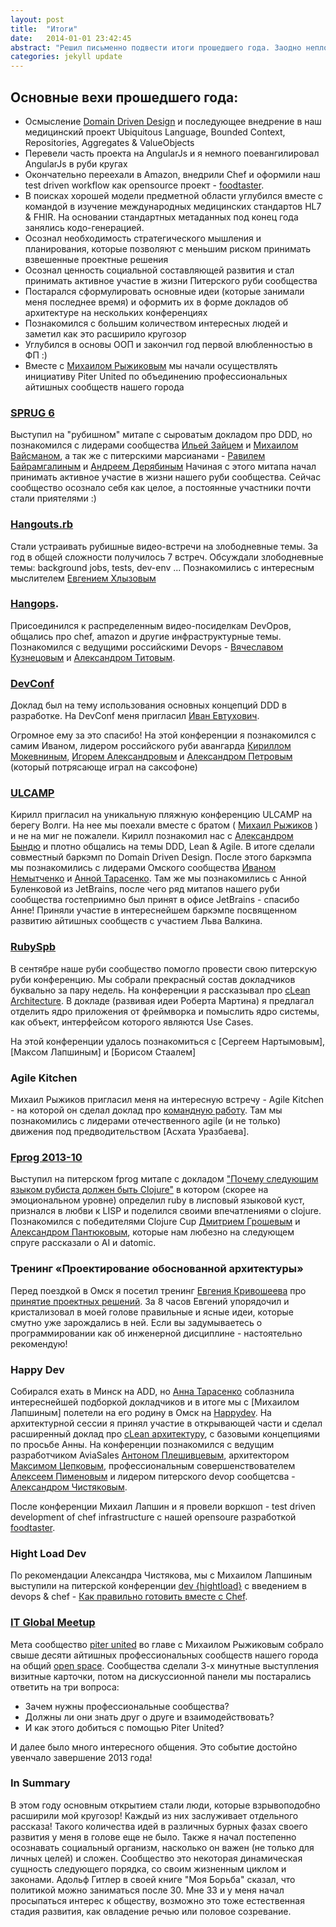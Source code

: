 ```yaml
---
layout: post
title:  "Итоги"
date:   2014-01-01 23:42:45
abstract: "Решил письменно подвести итоги прошедшего года. Заодно неплохой первый пост для новорожденного блога."
categories: jekyll update
---
```


## Основные вехи прошедшего года:

* Осмысление [Domain Driven Design](http://www.amazon.com/Domain-Driven-Design-Tackling-Complexity-Software/dp/0321125215)
  и последующее внедрение в наш медицинский проект Ubiquitous Language, Bounded Context, Repositories, Aggregates & ValueObjects
* Перевели часть проекта на AngularJs и я немного поевангилировал AngularJs в руби кругах
* Окончательно переехали в Amazon, внедрили Chef и оформили наш test driven workflow как opensource проект - [foodtaster](https://github.com/foodtaster).
* В поисках хорошей модели предметной области углубился вместе с командой в изучение международных медицинских стандартов HL7 & FHIR.
  На основании стандартных метаданных под конец года занялись кодо-генерацией.
* Осознал необходимость стратегического мышления и планирования, которые позволяют с меньшим риском принимать взвешенные проектные решения
* Осознал ценность социальной составляющей развития и стал принимать активное участие в жизни Питерского руби сообщества
* Постарался сформулировать основные идеи (которые занимали меня последнее время) и оформить их в форме докладов
  об архитектуре на нескольких конференциях
* Познакомился с большим количеством интересных людей и заметил как это расширило кругозор
* Углубился в основы ООП и закончил год первой влюбленностью в ФП :)
* Вместе с [Михаилом Рыжиковым](https://plus.google.com/u/0/113724248283261157650/posts) мы начали осуществлять инициативу Piter United
по объединению профессиональных айтишных сообществ нашего города

### [SPRUG 6](http://sprug.ru/sprug-meetup-6)

Выступил на "рубишном" митапе c сыроватым докладом про DDD, но познакомился с
лидерами сообщества [Ильей Зайцем](https://plus.google.com/u/0/+IlyaZayats/posts) и [Михаилом Вайсманом](https://plus.google.com/u/0/+MikhailVaysman/posts),
а так же с питерскими марсианами -
[Равилем Байрамгалиным](https://www.facebook.com/brain0pia?fref=ts) и [Андреем Дерябиным](https://plus.google.com/+AndreyDeryabin/posts?hl=ru)
Начиная с этого митапа начал принимать активное участие в жизни нашего руби сообщества.
Сейчас сообщество осознало себя как целое, а постоянные участники почти стали приятелями :)

### [Hangouts.rb](https://www.youtube.com/user/niquolaj/videos)

Стали устраивать рубишные видео-встречи на злободневные темы.
За год в общей сложности получилось 7 встреч. Обсуждали злободневные темы: background jobs, tests, dev-env ...
Познакомились с интересным мыслителем [Евгением Хлызовым](https://plus.google.com/107106461239840490968/posts)

### [Hangops](https://plus.google.com/communities/114229108523474610285?hl=ru).

Присоединился к распределенным видео-посиделкам DevOpов, общались про chef, amazon и другие инфраструктурные темы.
Познакомился с ведущими российскими Devops - [Вячеславом Кузнецовым](https://plus.google.com/102731786910026119146/posts?hl=ru) и [Александром Титовым](https://plus.google.com/114464702327304117244/posts?hl=ru).

### [DevConf](http://devconf.ru/offers/99)

Доклад был на тему использования основных концепций DDD в разработке.
На DevConf меня пригласил [Иван Евтухович](https://www.facebook.com/evtuhovich?fref=ts).

Огромное ему за это спасибо!
Hа этой конференции я познакомился с самим Иваном, лидером российского руби авангарда [Кириллом Мокевниным](https://www.facebook.com/mokevnin?fref=ts),
[Игорем Александровым](http://www.jetrockets.ru/blog.html) и [Александром Петровым](https://plus.google.com/u/0/+AlexanderPetrov/posts)
(который потрясающе играл на саксофоне)

### [ULCAMP](http://2013.ulcamp.ru/)

Кирилл пригласил на уникальную пляжную конференцию ULCAMP на берегу Волги.
На нее мы поехали вместе с братом ( [Михаил Рыжиков](https://plus.google.com/u/0/113724248283261157650/posts) )
и не на миг не пожалели.
Кирилл познакомил нас с [Александром Бындю](http://blog.byndyu.ru/) и плотно общались на темы DDD, Lean & Agile.
В итоге сделали совместный баркэмп по Domain Driven Design.
После этого баркэмпа мы познакомились с лидерами Омского сообщества [Иваном Немытченко](https://www.facebook.com/nemytchenko?fref=ts)
и [Анной Тарасенко](https://www.facebook.com/anna.tarasenko.351?fref=ts).
Там же мы познакомились с Анной Буленковой из JetBrains,
после чего ряд митапов нашего руби сообщества гостеприимно был принят в офисе JetBrains - спасибо Анне!
Приняли участие в интереснейшем баркэмпе посвященном развитию айтишных сообществ с участием Льва Валкина.

### [RubySpb](http://rubyspb.ru/)

В сентябре наше руби сообщество помогло провести свою питерскую руби конференцию.
Мы собрали прекрасный состав докладчиков буквально за пару недель.
На конференции я рассказывал про [cLean Architecture](http://niquola.github.io/clean-architecture-slides/).
В докладе (развивая идеи Роберта Мартина) я предлагал отделить ядро приложения от фреймворка и помыслить ядро системы,
как объект, интерфейсом которого являются Use Cases.

На этой конференции удалось познакомиться с [Сергеем Нартымовым], [Максом Лапшиным] и [Борисом Стаалем]

### Agile Kitchen

Михаил Рыжиков пригласил меня на интересную встречу - Agile Kitchen - на которой он сделал доклад про [командную работу](http://www.slideshare.net/mrijikov/ss-27131854).
Там мы познакомились с лидерами отечественного agile (и не только) движения под предводительством [Асхата Уразбаева].

### [Fprog 2013-10](http://lanyrd.com/2013/fprog-10/)

Выступил на питерском fprog митапе с докладом ["Почему следующим языком рубиста должен быть Clojure"](http://niquola.github.io/ruby-to-clojure-slides/)
в котором (скорее на эмоциональном уровне) определил ruby в лисповый языковой куст, признался в любви к LISP и поделился своими впечатлениями о clojure.
Познакомился с победителями Clojure Cup [Дмитрием Грошевым](https://plus.google.com/+DmitryGroshev/posts?hl=ru) и [Александром Пантюковым](https://plus.google.com/101471918885985910765/posts?hl=ru),
которые нам любезно на следующем спруге рассказали о AI и datomic.

### Тренинг «Проектирование обоснованной архитектуры»

Перед поездкой в Омск я посетил тренинг [Евгения Кривошеева](https://www.facebook.com/eugene.krivosheyev?fref=ts) про [принятие проектных решений](http://jugru.timepad.ru/event/80808/).
За 8 часов Евгений упорядочил и кристализовал в моей голове правильные и ясные идеи,
которые смутно уже зарождались в ней. Если вы задумываетесь о программировании как об инженерной дисциплине - настоятельно рекомендую!

### Happy Dev

Собирался ехать в Минск на ADD, но [Анна Тарасенко](https://www.facebook.com/anna.tarasenko.351?fref=ts)
соблазнила интереснейшей подборкой докладчиков
и в итоге мы с [Михаилом Лапшиным] полетели на его родину в Омск на [Happydev](http://2013.happydev.ru/).
На архитектурной сессии я принял участие в открывающей части и сделал расширенный доклад
про [cLean архитектуру](https://github.com/niquola/happydev-2013-slides),
с базовыми концепциями по просьбе Анны. На конференции познакомился с ведущим разработчиком AviaSales
[Антоном Плешивцевым](https://www.facebook.com/ant.pl.3?fref=ts),
архитектором [Максимом Цепковым](https://www.facebook.com/mtsepkov?fref=ts),
профессиональным совершенствователем [Алексеем Пименовым](http://pimenaus.ru/) и
лидером питерского devop сообщетсва - [Александром Чистяковым](https://www.facebook.com/alexclear?fref=ts).

После конференции Михаил Лапшин и я провели воркшоп - test driven development of chef infrastructure с нашей opensoure разработкой [foodtaster](https://github.com/foodtaster).

### Hight Load Dev

По рекомендации Александра Чистякова, мы с Михаилом Лапшиным
выступили на питерской конференции [dev {hightload}](http://dev.it-portfolio.net/main.html)
с введением в devops & chef - [Как правильно готовить вместе с Chef](http://foodtaster.github.io/dev-highload-2013/).

### [IT Global Meetup](http://piter-united.ru/)

Мета сообщество [piter united](https://plus.google.com/u/0/communities/108851235934496354072) во главе с Михаилом Рыжиковым
собрало свыше десяти айтишных профессиональных сообществ нашего города на общий [open space](http://en.wikipedia.org/wiki/Open_Space_Technology).
Сообщества сделали 3-х минутные выступления визитные карточки, потом на дискуссионной панели мы постарались ответить на три вопроса:

* Зачем нужны профессиональные сообщества?
* Должны ли они знать друг о друге и взаимодействовать?
* И как этого добиться с помощью Piter United?

И далее было много интересного общения. Это событие достойно увенчало завершение 2013 года!

### In Summary

В этом году основным открытием стали люди, которые взрывоподобно расширили мой кругозор!
Каждый из них заслуживает отдельного рассказа!
Такого количества идей в различных бурных фазах своего развития у меня в голове еще не было.
Также я начал постепенно осознавать социальный организм, насколько он важен (не только для личных целей) и сложен.
Сообщество это некоторая динамическая сущность следующего порядка, со своим жизненным циклом и законами.
Адольф Гитлер в своей книге "Моя Борьба" сказал, что политикой можно заниматься после 30.
Мне 33 и у меня начал просыпаться интерес к обществу, возможно это тоже естественная стадия развития,
как овладение речью или половое созревание.
